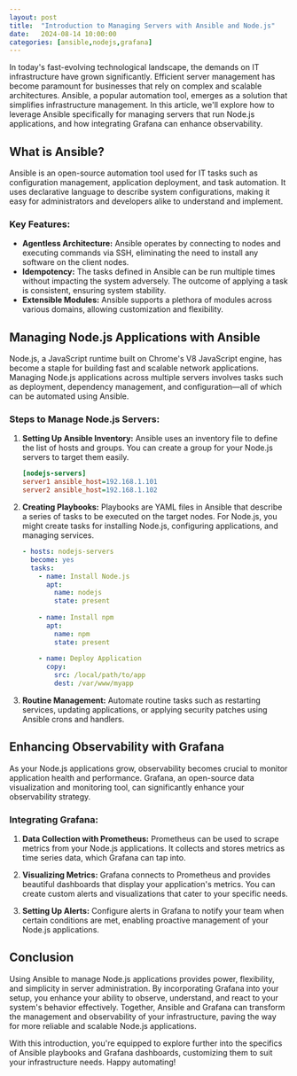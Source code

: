 ```yaml
---
layout: post
title:  "Introduction to Managing Servers with Ansible and Node.js"
date:   2024-08-14 10:00:00
categories: [ansible,nodejs,grafana]
---
```


In today's fast-evolving technological landscape, the demands on IT infrastructure have grown significantly. Efficient server management has become paramount for businesses that rely on complex and scalable architectures. Ansible, a popular automation tool, emerges as a solution that simplifies infrastructure management. In this article, we'll explore how to leverage Ansible specifically for managing servers that run Node.js applications, and how integrating Grafana can enhance observability. 

## What is Ansible?

Ansible is an open-source automation tool used for IT tasks such as configuration management, application deployment, and task automation. It uses declarative language to describe system configurations, making it easy for administrators and developers alike to understand and implement.

### Key Features:
- **Agentless Architecture:** Ansible operates by connecting to nodes and executing commands via SSH, eliminating the need to install any software on the client nodes.
- **Idempotency:** The tasks defined in Ansible can be run multiple times without impacting the system adversely. The outcome of applying a task is consistent, ensuring system stability.
- **Extensible Modules:** Ansible supports a plethora of modules across various domains, allowing customization and flexibility.

## Managing Node.js Applications with Ansible

Node.js, a JavaScript runtime built on Chrome's V8 JavaScript engine, has become a staple for building fast and scalable network applications. Managing Node.js applications across multiple servers involves tasks such as deployment, dependency management, and configuration—all of which can be automated using Ansible.

### Steps to Manage Node.js Servers:

1. **Setting Up Ansible Inventory:**
   Ansible uses an inventory file to define the list of hosts and groups. You can create a group for your Node.js servers to target them easily.
   ```ini
   [nodejs-servers]
   server1 ansible_host=192.168.1.101
   server2 ansible_host=192.168.1.102
   ```

2. **Creating Playbooks:**
   Playbooks are YAML files in Ansible that describe a series of tasks to be executed on the target nodes. For Node.js, you might create tasks for installing Node.js, configuring applications, and managing services.
   ```yaml
   - hosts: nodejs-servers
     become: yes
     tasks:
       - name: Install Node.js
         apt:
           name: nodejs
           state: present
       
       - name: Install npm
         apt:
           name: npm
           state: present
       
       - name: Deploy Application
         copy:
           src: /local/path/to/app
           dest: /var/www/myapp
   ```

3. **Routine Management:**
   Automate routine tasks such as restarting services, updating applications, or applying security patches using Ansible crons and handlers.

## Enhancing Observability with Grafana

As your Node.js applications grow, observability becomes crucial to monitor application health and performance. Grafana, an open-source data visualization and monitoring tool, can significantly enhance your observability strategy.

### Integrating Grafana:

1. **Data Collection with Prometheus:**
   Prometheus can be used to scrape metrics from your Node.js applications. It collects and stores metrics as time series data, which Grafana can tap into.
   
2. **Visualizing Metrics:**
   Grafana connects to Prometheus and provides beautiful dashboards that display your application's metrics. You can create custom alerts and visualizations that cater to your specific needs.
   
3. **Setting Up Alerts:**
   Configure alerts in Grafana to notify your team when certain conditions are met, enabling proactive management of your Node.js applications.

## Conclusion

Using Ansible to manage Node.js applications provides power, flexibility, and simplicity in server administration. By incorporating Grafana into your setup, you enhance your ability to observe, understand, and react to your system's behavior effectively. Together, Ansible and Grafana can transform the management and observability of your infrastructure, paving the way for more reliable and scalable Node.js applications. 

With this introduction, you're equipped to explore further into the specifics of Ansible playbooks and Grafana dashboards, customizing them to suit your infrastructure needs. Happy automating!
